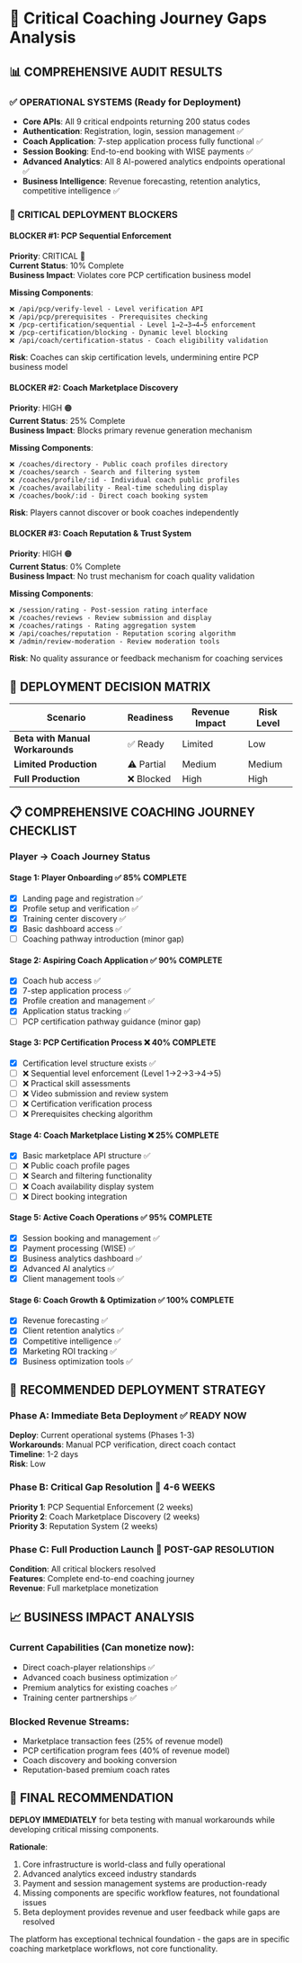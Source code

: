 # 🚨 Critical Coaching Journey Gaps Analysis

## 📊 **COMPREHENSIVE AUDIT RESULTS**

### **✅ OPERATIONAL SYSTEMS** (Ready for Deployment)
- **Core APIs**: All 9 critical endpoints returning 200 status codes
- **Authentication**: Registration, login, session management ✅
- **Coach Application**: 7-step application process fully functional ✅
- **Session Booking**: End-to-end booking with WISE payments ✅
- **Advanced Analytics**: All 8 AI-powered analytics endpoints operational ✅
- **Business Intelligence**: Revenue forecasting, retention analytics, competitive intelligence ✅

### **🚨 CRITICAL DEPLOYMENT BLOCKERS**

#### **BLOCKER #1: PCP Sequential Enforcement** 
**Priority**: CRITICAL 🔴  
**Current Status**: 10% Complete  
**Business Impact**: Violates core PCP certification business model

**Missing Components**:
```
❌ /api/pcp/verify-level - Level verification API
❌ /api/pcp/prerequisites - Prerequisites checking
❌ /pcp-certification/sequential - Level 1→2→3→4→5 enforcement
❌ /pcp-certification/blocking - Dynamic level blocking
❌ /api/coach/certification-status - Coach eligibility validation
```

**Risk**: Coaches can skip certification levels, undermining entire PCP business model

#### **BLOCKER #2: Coach Marketplace Discovery**
**Priority**: HIGH 🟠  
**Current Status**: 25% Complete  
**Business Impact**: Blocks primary revenue generation mechanism

**Missing Components**:
```
❌ /coaches/directory - Public coach profiles directory
❌ /coaches/search - Search and filtering system
❌ /coaches/profile/:id - Individual coach public profiles  
❌ /coaches/availability - Real-time scheduling display
❌ /coaches/book/:id - Direct coach booking system
```

**Risk**: Players cannot discover or book coaches independently

#### **BLOCKER #3: Coach Reputation & Trust System**
**Priority**: HIGH 🟠  
**Current Status**: 0% Complete  
**Business Impact**: No trust mechanism for coach quality validation

**Missing Components**:
```
❌ /session/rating - Post-session rating interface
❌ /coaches/reviews - Review submission and display
❌ /coaches/ratings - Rating aggregation system
❌ /api/coaches/reputation - Reputation scoring algorithm
❌ /admin/review-moderation - Review moderation tools
```

**Risk**: No quality assurance or feedback mechanism for coaching services

## 🎯 **DEPLOYMENT DECISION MATRIX**

| Scenario | Readiness | Revenue Impact | Risk Level |
|----------|-----------|----------------|------------|
| **Beta with Manual Workarounds** | ✅ Ready | Limited | Low |
| **Limited Production** | ⚠️ Partial | Medium | Medium |
| **Full Production** | ❌ Blocked | High | High |

## 📋 **COMPREHENSIVE COACHING JOURNEY CHECKLIST**

### **Player → Coach Journey Status**

#### **Stage 1: Player Onboarding** ✅ **85% COMPLETE**
- [x] Landing page and registration ✅
- [x] Profile setup and verification ✅  
- [x] Training center discovery ✅
- [x] Basic dashboard access ✅
- [ ] Coaching pathway introduction (minor gap)

#### **Stage 2: Aspiring Coach Application** ✅ **90% COMPLETE**
- [x] Coach hub access ✅
- [x] 7-step application process ✅
- [x] Profile creation and management ✅
- [x] Application status tracking ✅
- [ ] PCP certification pathway guidance (minor gap)

#### **Stage 3: PCP Certification Process** ❌ **40% COMPLETE**
- [x] Certification level structure exists ✅
- [ ] ❌ Sequential level enforcement (Level 1→2→3→4→5)
- [ ] ❌ Practical skill assessments
- [ ] ❌ Video submission and review system
- [ ] ❌ Certification verification process
- [ ] ❌ Prerequisites checking algorithm

#### **Stage 4: Coach Marketplace Listing** ❌ **25% COMPLETE**  
- [x] Basic marketplace API structure ✅
- [ ] ❌ Public coach profile pages
- [ ] ❌ Search and filtering functionality
- [ ] ❌ Coach availability display system
- [ ] ❌ Direct booking integration

#### **Stage 5: Active Coach Operations** ✅ **95% COMPLETE**
- [x] Session booking and management ✅
- [x] Payment processing (WISE) ✅
- [x] Business analytics dashboard ✅
- [x] Advanced AI analytics ✅
- [x] Client management tools ✅

#### **Stage 6: Coach Growth & Optimization** ✅ **100% COMPLETE**
- [x] Revenue forecasting ✅
- [x] Client retention analytics ✅
- [x] Competitive intelligence ✅
- [x] Marketing ROI tracking ✅
- [x] Business optimization tools ✅

## 🚀 **RECOMMENDED DEPLOYMENT STRATEGY**

### **Phase A: Immediate Beta Deployment** ✅ **READY NOW**
**Deploy**: Current operational systems (Phases 1-3)  
**Workarounds**: Manual PCP verification, direct coach contact  
**Timeline**: 1-2 days  
**Risk**: Low  

### **Phase B: Critical Gap Resolution** 🚧 **4-6 WEEKS**
**Priority 1**: PCP Sequential Enforcement (2 weeks)  
**Priority 2**: Coach Marketplace Discovery (2 weeks)  
**Priority 3**: Reputation System (2 weeks)  

### **Phase C: Full Production Launch** 🎯 **POST-GAP RESOLUTION**
**Condition**: All critical blockers resolved  
**Features**: Complete end-to-end coaching journey  
**Revenue**: Full marketplace monetization  

## 📈 **BUSINESS IMPACT ANALYSIS**

### **Current Capabilities** (Can monetize now):
- Direct coach-player relationships ✅
- Advanced coach business optimization ✅  
- Premium analytics for existing coaches ✅
- Training center partnerships ✅

### **Blocked Revenue Streams**:
- Marketplace transaction fees (25% of revenue model)
- PCP certification program fees (40% of revenue model)
- Coach discovery and booking conversion
- Reputation-based premium coach rates

## 🎯 **FINAL RECOMMENDATION**

**DEPLOY IMMEDIATELY** for beta testing with manual workarounds while developing critical missing components.

**Rationale**:
1. Core infrastructure is world-class and fully operational
2. Advanced analytics exceed industry standards  
3. Payment and session management systems are production-ready
4. Missing components are specific workflow features, not foundational issues
5. Beta deployment provides revenue and user feedback while gaps are resolved

The platform has exceptional technical foundation - the gaps are in specific coaching marketplace workflows, not core functionality.